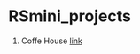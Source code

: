 # RSmini_projects
1. Coffe House [link](https://github.com/anzhelika007.github.io/RSmini_projects/coffe-house/index.html)
